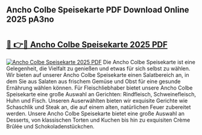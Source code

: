 ## Ancho Colbe Speisekarte PDF Download Online 2025 pA3no

# <h2><a href="http://gc5pmf.nevu.top/?p=Ancho+Colbe+Speisekarte">🔗 👉🔴 Ancho Colbe Speisekarte 2025 PDF</a></h2>

[![Ancho Colbe Speisekarte 2025 PDF](https://i.imgur.com/dBaPXMq.png)](http://gc5pmf.nevu.top/?p=Ancho+Colbe+Speisekarte)
Die Ancho Colbe Speisekarte ist eine Gelegenheit, die Vielfalt zu genießen und etwas für sich selbst zu wählen. Wir bieten auf unserer Ancho Colbe Speisekarte einen Salatbereich an, in dem Sie aus Salaten aus frischem Gemüse und Obst für eine gesunde Ernährung wählen können. Für Fleischliebhaber bietet unsere Ancho Colbe Speisekarte eine große Auswahl an Gerichten: Rindfleisch, Schweinefleisch, Huhn und Fisch. Unseren Auserwählten bieten wir exquisite Gerichte wie Schaschlik und Steak an, die auf einem alten, natürlichen Feuer zubereitet werden. Unsere Ancho Colbe Speisekarte bietet eine große Auswahl an Desserts, von klassischen Torten und Kuchen bis hin zu exquisiten Crème Brûlée und Schokoladenstückchen.
